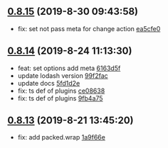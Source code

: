 <a name="0.8.15"></a>
## [0.8.15](https://github.com/futurist/edata/compare/0.8.14...0.8.15) (2019-8-30 09:43:58)

- fix: set not pass meta for change action  [ea5cfe0](https://github.com/futurist/edata/commit/ea5cfe0)


<a name="0.8.14"></a>
## [0.8.14](https://github.com/futurist/edata/compare/0.8.13...0.8.14) (2019-8-24 11:13:30)

- feat: set options add meta  [6163d5f](https://github.com/futurist/edata/commit/6163d5f)
- update lodash version  [99f2fac](https://github.com/futurist/edata/commit/99f2fac)
- update docs  [5fd1d2e](https://github.com/futurist/edata/commit/5fd1d2e)
- fix: ts def of plugins  [ce08638](https://github.com/futurist/edata/commit/ce08638)
- fix: ts def of plugins  [9fb4a75](https://github.com/futurist/edata/commit/9fb4a75)


<a name="0.8.13"></a>
## [0.8.13](https://github.com/futurist/edata/compare/0.8.12...0.8.13) (2019-8-21 13:45:20)

- fix: add packed.wrap  [1a9f66e](https://github.com/futurist/edata/commit/1a9f66e)



